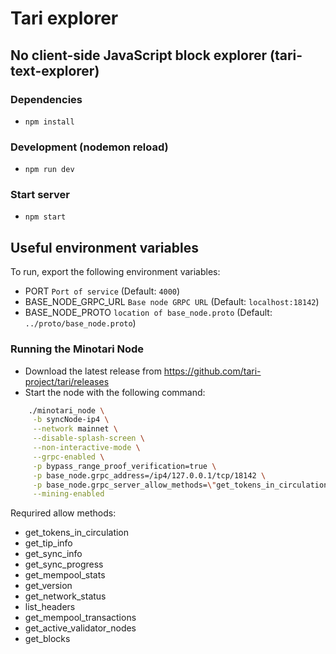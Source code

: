 # Tari explorer

## No client-side JavaScript block explorer (tari-text-explorer)

### Dependencies

- `npm install`

### Development (nodemon reload)

- `npm run dev`

### Start server

- `npm start`

## Useful environment variables

To run, export the following environment variables:

- PORT ```Port of service``` (Default: `4000`)
- BASE_NODE_GRPC_URL ```Base node GRPC URL``` (Default: `localhost:18142`)
- BASE_NODE_PROTO ```location of base_node.proto``` (Default: `../proto/base_node.proto`)

### Running the Minotari Node
* Download the latest release from https://github.com/tari-project/tari/releases
* Start the node with the following command:

```bash
    ./minotari_node \
     -b syncNode-ip4 \
     --network mainnet \
     --disable-splash-screen \
     --non-interactive-mode \
     --grpc-enabled \
     -p bypass_range_proof_verification=true \
     -p base_node.grpc_address=/ip4/127.0.0.1/tcp/18142 \
     -p base_node.grpc_server_allow_methods=\"get_tokens_in_circulation,get_tip_info,get_sync_info,get_sync_progress,get_mempool_stats,get_version,get_network_status,list_headers,get_mempool_transactions,get_active_validator_nodes,get_blocks\" \
     --mining-enabled
```

Requrired allow methods:
* get_tokens_in_circulation
* get_tip_info
* get_sync_info
* get_sync_progress
* get_mempool_stats
* get_version
* get_network_status
* list_headers
* get_mempool_transactions
* get_active_validator_nodes
* get_blocks

